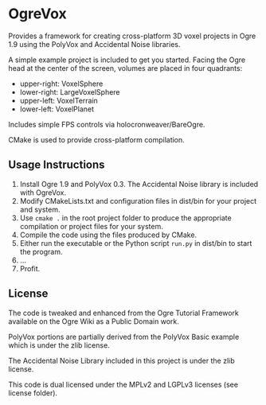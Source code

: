 OgreVox
==========

Provides a framework for creating cross-platform 3D voxel projects 
in Ogre 1.9 using the PolyVox and Accidental Noise libraries.  

A simple example project is included to get you started.  Facing the
Ogre head at the center of the screen, volumes are placed in four
quadrants:
* upper-right: VoxelSphere
* lower-right: LargeVoxelSphere
* upper-left: VoxelTerrain
* lower-left: VoxelPlanet

Includes simple FPS controls via holocronweaver/BareOgre.

CMake is used to provide cross-platform compilation.  

Usage Instructions
-------------------
1. Install Ogre 1.9 and PolyVox 0.3.  The Accidental Noise library is
included with OgreVox.
2. Modify CMakeLists.txt and configuration files in dist/bin for your
project and system.
3. Use `cmake .` in the root project folder to produce the appropriate 
compilation or project files for your system.
5. Compile the code using the files produced by CMake.
6. Either run the executable or the Python script `run.py` in dist/bin
to start the program.
7. ...
8. Profit.

License
------------------
The code is tweaked and enhanced from the Ogre Tutorial Framework available
on the Ogre Wiki as a Public Domain work.  

PolyVox portions are partially derived from the PolyVox Basic example
which is under the zlib license.

The Accidental Noise Library included in this project is under the
zlib license.

This code is dual licensed under the MPLv2 and LGPLv3 licenses (see license folder).

<!--
Need MPLv2 logo.  Make my own?
![MPLv2 logo](https://raw.github.com/holocronweaver/OgreVox/master/license/MPLv2.png)

![LGPLv3 logo](https://raw.github.com/holocronweaver/OgreVox/master/license/LGPLv3.png)
-->

